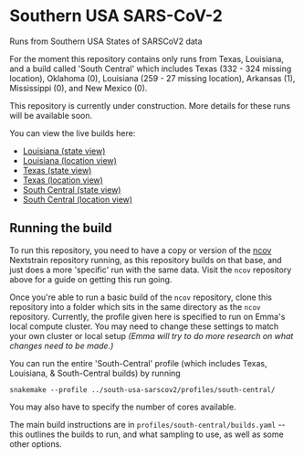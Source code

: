 # Southern USA SARS-CoV-2
Runs from Southern USA States of SARSCoV2 data

For the moment this repository contains only runs from Texas, Louisiana, and a build called 'South Central' which includes Texas (332 - 324 missing location), Oklahoma (0), Louisiana (259 - 27 missing location), Arkansas (1), Mississippi (0), and New Mexico (0).

This repository is currently under construction. More details for these runs will be available soon.


You can view the live builds here:
- [Louisiana (state view)](https://nextstrain.org/community/emmahodcroft/south-usa-sarscov2/louisiana)
- [Louisiana (location view)](https://nextstrain.org/community/emmahodcroft/south-usa-sarscov2/louisiana?r=location)
- [Texas (state view)](https://nextstrain.org/community/emmahodcroft/south-usa-sarscov2/texas)
- [Texas (location view)](https://nextstrain.org/community/emmahodcroft/south-usa-sarscov2/texas?r=location)
- [South Central (state view)](https://nextstrain.org/community/emmahodcroft/south-usa-sarscov2/south-central)
- [South Central (location view)](https://nextstrain.org/community/emmahodcroft/south-usa-sarscov2/south-central?r=location)

## Running the build

To run this repository, you need to have a copy or version of the [ncov]() Nextstrain repository running, as this repository builds on that base, and just does a more 'specific' run with the same data. Visit the `ncov` repository above for a guide on getting this run going.

Once you're able to run a basic build of the `ncov` repository, clone this repository into a folder which sits in the same directory as the `ncov` repository. Currently, the profile given here is specified to run on Emma's local compute cluster. You may need to change these settings to match your own cluster or local setup _(Emma will try to do more research on what changes need to be made.)_

You can run the entire 'South-Central' profile (which includes Texas, Louisiana, & South-Central builds) by running
```
snakemake --profile ../south-usa-sarscov2/profiles/south-central/
```

You may also have to specify the number of cores available.

The main build instructions are in `profiles/south-central/builds.yaml` -- this outlines the builds to run, and what sampling to use, as well as some other options.
